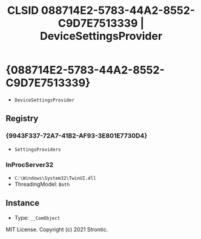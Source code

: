 ﻿---
title: "CLSID 088714E2-5783-44A2-8552-C9D7E7513339 | DeviceSettingsProvider"
excerpt: What is COM-Object CLSID 088714E2-5783-44A2-8552-C9D7E7513339?
---

# {088714E2-5783-44A2-8552-C9D7E7513339}

* `DeviceSettingsProvider`

## Registry


### {9943F337-72A7-41B2-AF93-3E801E7730D4}

* `SettingsProviders`

### InProcServer32

* `C:\Windows\System32\TwinUI.dll`
* ThreadingModel: `Both`

## Instance

* Type: `__ComObject`

MIT License. Copyright (c) 2021 Strontic.


